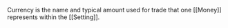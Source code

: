 Currency is the name and typical amount used for trade that one [[Money]] represents within the [[Setting]].